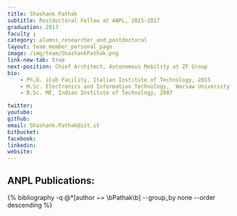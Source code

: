 ```yaml
---
title: Shashank Pathak
subtitle: Postdoctoral Fellow at ANPL, 2015-2017
graduation: 2017
faculty : 
category: alumni_researcher_and_postdoctoral
layout: team_member_personal_page
image: /img/team/ShashankPathak.png
link-new-tab: true
next-position: Chief Architect, Autonomous Mobility at ZF Group
bio:
    - Ph.D. iCub Facility, Italian Institute of Technology, 2015
    - M.Sc. Electronics and Information Technology,  Warsaw University of Technology, 2010
    - B.Sc. ME, Indian Institute of Technology, 2007

twitter: 
youtube: 
github: 
email: Shashank.Pathak@iit.it
bitbucket: 
facebook: 
linkedin:
website:
---
```


## ANPL Publications:

{% bibliography -q @*[author ~= \bPathak\b] --group_by none --order descending %}
